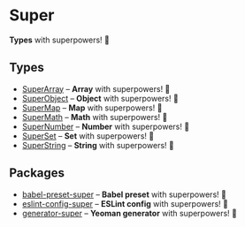 # Super

**Types** with superpowers! 💪

## Types

*  [SuperArray](https://github.com/clarketm/super/tree/master/packages/superarray#readme) – **Array** with superpowers! 💪
*  [SuperObject](https://github.com/clarketm/super/tree/master/packages/superobject#readme) – **Object** with superpowers! 💪
*  [SuperMap](https://github.com/clarketm/super/tree/master/packages/supermap#readme) – **Map** with superpowers! 💪
*  [SuperMath](https://github.com/clarketm/super/tree/master/packages/supermath#readme) – **Math** with superpowers! 💪
*  [SuperNumber](https://github.com/clarketm/super/tree/master/packages/supernumber#readme) – **Number** with superpowers! 💪
*  [SuperSet](https://github.com/clarketm/super/tree/master/packages/superset#readme) – **Set** with superpowers! 💪
*  [SuperString](https://github.com/clarketm/super/tree/master/packages/superstring#readme) – **String** with superpowers! 💪

## Packages

*  [babel-preset-super](https://github.com/clarketm/super/tree/master/packages/babel-preset-super#readme) – **Babel preset** with superpowers! 💪
*  [eslint-config-super](https://github.com/clarketm/super/tree/master/packages/eslint-config-super#readme) – **ESLint config** with superpowers! 💪
*  [generator-super](https://github.com/clarketm/super/tree/master/packages/generator-super#readme) – **Yeoman generator** with superpowers! 💪
